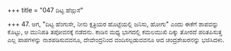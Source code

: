 +++
title = "047 ದಿಟ್ಟ ಹೆಙ್ಗುಸೆ"

+++
47. ಆಗ, "ದಿಟ್ಟ ಹೆಂಗುಸೇ, ನೀನು ಕ್ಷತ್ರಿಯರ ಹೊಟ್ಟೆಯಲ್ಲಿ ಜನಿಸು, ಹೋಗು" ಎಂದು ಈಕೆಗೆ ಶಾಪವನ್ನು ಕೊಟ್ಟು, ಆ ಮುನಿಪತಿ ತಪೋವನಕ್ಕೆ ನಡೆದನು. ಕಾಡಿನ ಮಧ್ಯ ಭಾಗದಲ್ಲಿ ಕಮಲಮುಖಿ ದಿಕ್ಕು ತೋರದೆ ಪರಿತಪಿಸುತ್ತ ಎಲ್ಲ ಪಾಪಗಳನ್ನು ನಾಶಪಡಿಸುವವನೂ, ದೇವೇಂದ್ರನಿಂದ ವಂದಿಸಲ್ಪಡುವವನೂ ಆದ ಚಂದ್ರಶೇಖರನನ್ನು ಭಜಿಸಿದಳು.